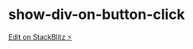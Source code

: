 # show-div-on-button-click

[Edit on StackBlitz ⚡️](https://stackblitz.com/edit/show-div-on-button-click)